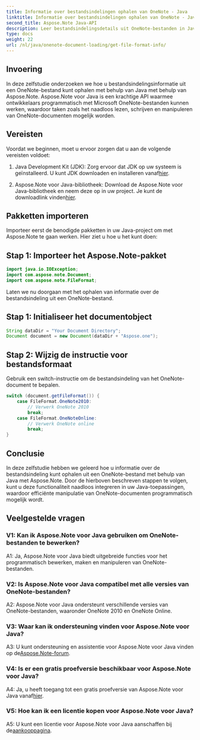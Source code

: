 ```yaml
---
title: Informatie over bestandsindelingen ophalen van OneNote - Java
linktitle: Informatie over bestandsindelingen ophalen van OneNote - Java
second_title: Aspose.Note Java-API
description: Leer bestandsindelingsdetails uit OneNote-bestanden in Java extraheren met Aspose.Note. Verbeter uw Java-applicaties door deze uitgebreide tutorial te volgen.
type: docs
weight: 22
url: /nl/java/onenote-document-loading/get-file-format-info/
---
```

## Invoering

In deze zelfstudie onderzoeken we hoe u bestandsindelingsinformatie uit een OneNote-bestand kunt ophalen met behulp van Java met behulp van Aspose.Note. Aspose.Note voor Java is een krachtige API waarmee ontwikkelaars programmatisch met Microsoft OneNote-bestanden kunnen werken, waardoor taken zoals het naadloos lezen, schrijven en manipuleren van OneNote-documenten mogelijk worden.

## Vereisten

Voordat we beginnen, moet u ervoor zorgen dat u aan de volgende vereisten voldoet:

1.  Java Development Kit (JDK): Zorg ervoor dat JDK op uw systeem is geïnstalleerd. U kunt JDK downloaden en installeren vanaf[hier](https://www.oracle.com/java/technologies/javase-jdk11-downloads.html).

2.  Aspose.Note voor Java-bibliotheek: Download de Aspose.Note voor Java-bibliotheek en neem deze op in uw project. Je kunt de downloadlink vinden[hier](https://releases.aspose.com/note/java/).

## Pakketten importeren

Importeer eerst de benodigde pakketten in uw Java-project om met Aspose.Note te gaan werken. Hier ziet u hoe u het kunt doen:

## Stap 1: Importeer het Aspose.Note-pakket

```java
import java.io.IOException;
import com.aspose.note.Document;
import com.aspose.note.FileFormat;
```

Laten we nu doorgaan met het ophalen van informatie over de bestandsindeling uit een OneNote-bestand.

## Stap 1: Initialiseer het documentobject

```java
String dataDir = "Your Document Directory";
Document document = new Document(dataDir + "Aspose.one");
```

## Stap 2: Wijzig de instructie voor bestandsformaat

Gebruik een switch-instructie om de bestandsindeling van het OneNote-document te bepalen.

```java
switch (document.getFileFormat()) {
    case FileFormat.OneNote2010:
        // Verwerk OneNote 2010
        break;
    case FileFormat.OneNoteOnline:
        // Verwerk OneNote online
        break;
}
```

## Conclusie

In deze zelfstudie hebben we geleerd hoe u informatie over de bestandsindeling kunt ophalen uit een OneNote-bestand met behulp van Java met Aspose.Note. Door de hierboven beschreven stappen te volgen, kunt u deze functionaliteit naadloos integreren in uw Java-toepassingen, waardoor efficiënte manipulatie van OneNote-documenten programmatisch mogelijk wordt.

## Veelgestelde vragen

### V1: Kan ik Aspose.Note voor Java gebruiken om OneNote-bestanden te bewerken?

A1: Ja, Aspose.Note voor Java biedt uitgebreide functies voor het programmatisch bewerken, maken en manipuleren van OneNote-bestanden.

### V2: Is Aspose.Note voor Java compatibel met alle versies van OneNote-bestanden?

A2: Aspose.Note voor Java ondersteunt verschillende versies van OneNote-bestanden, waaronder OneNote 2010 en OneNote Online.

### V3: Waar kan ik ondersteuning vinden voor Aspose.Note voor Java?

A3: U kunt ondersteuning en assistentie voor Aspose.Note voor Java vinden op de[Aspose.Note-forum](https://forum.aspose.com/c/note/28).

### V4: Is er een gratis proefversie beschikbaar voor Aspose.Note voor Java?

 A4: Ja, u heeft toegang tot een gratis proefversie van Aspose.Note voor Java vanaf[hier](https://releases.aspose.com/).

### V5: Hoe kan ik een licentie kopen voor Aspose.Note voor Java?

 A5: U kunt een licentie voor Aspose.Note voor Java aanschaffen bij de[aankooppagina](https://purchase.aspose.com/buy).